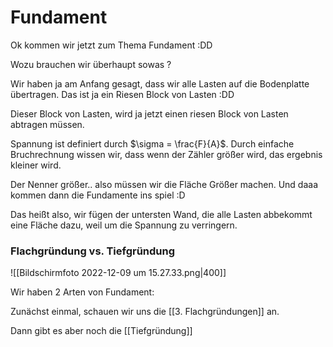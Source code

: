 # Fundament

Ok kommen wir jetzt zum Thema Fundament :DD

Wozu brauchen wir überhaupt sowas ?

Wir haben ja am Anfang gesagt, dass wir alle Lasten auf die Bodenplatte übertragen. Das ist ja ein Riesen Block von Lasten :DD

Dieser Block von Lasten, wird ja jetzt einen riesen Block von Lasten abtragen müssen. 

Spannung ist definiert durch $\sigma = \frac{F}{A}$. Durch einfache Bruchrechnung wissen wir, dass wenn der Zähler größer wird, das ergebnis kleiner wird. 

Der Nenner größer.. also müssen wir die Fläche Größer machen. Und daaa kommen dann die Fundamente ins spiel :D

Das heißt also, wir fügen der untersten Wand, die alle Lasten abbekommt eine Fläche dazu, weil um die Spannung zu verringern.

### Flachgründung vs. Tiefgründung
![[Bildschirm­foto 2022-12-09 um 15.27.33.png|400]]

Wir haben 2 Arten von Fundament:

Zunächst einmal, schauen wir uns die [[3. Flachgründungen]] an.

Dann gibt es aber noch die [[Tiefgründung]]



